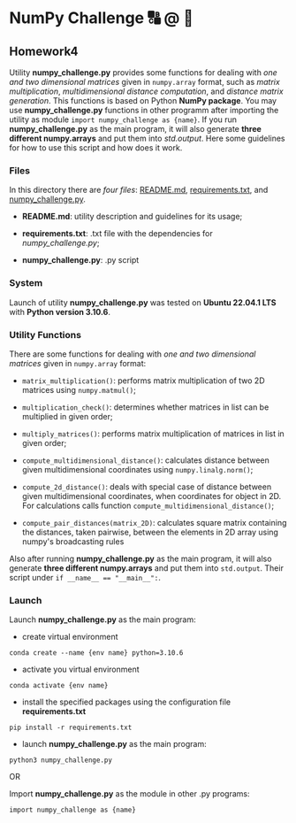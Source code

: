 # **NumPy Challenge** 🔠 @ 🔡
## Homework4

Utility **numpy_challenge.py** provides some functions for dealing with *one and two dimensional matrices* given in `numpy.array` format, 
such as *matrix multiplication*, *multidimensional distance computation*, and *distance matrix generation*. 
This functions is based on Python **NumPy package**. You may use **numpy_challenge.py** functions in other programm 
after importing the utility as module `import numpy_challenge as {name}`. If you run **numpy_challenge.py** as the main program, 
it will also generate **three different numpy.arrays** and put them into *std.output*. Here some guidelines for how to use this script and how does it work.

### Files
In this directory there are *four files*: [README.md](./README.md), [requirements.txt](./requirements.txt), and [numpy_challenge.py](./numpy_challenge.py).

- **README.md**: utility description and guidelines for its usage;

- **requirements.txt**: .txt file with the dependencies for *numpy_challenge.py*;

- **numpy_challenge.py**: .py script

### System
Launch of utility **numpy_challenge.py** was tested on **Ubuntu 22.04.1 LTS** with **Python version 3.10.6**.

### Utility Functions
There are some functions for dealing with *one and two dimensional matrices* given in `numpy.array` format:

- `matrix_multiplication()`: performs matrix multiplication of two 2D matrices using `numpy.matmul()`;

- `multiplication_check()`: determines whether matrices in list can be multiplied in given order;

- `multiply_matrices()`: performs matrix multiplication of matrices in list in given order;

- `compute_multidimensional_distance()`: calculates distance between given multidimensional coordinates using `numpy.linalg.norm()`;

- `compute_2d_distance()`: deals with special case of distance between given multidimensional coordinates, when coordinates for object in 2D. 
For calculations calls function `compute_multidimensional_distance()`;

- `compute_pair_distances(matrix_2D)`: calculates square matrix containing the distances, taken pairwise, between the elements in 2D array 
using numpy's broadcasting rules

Also after running **numpy_challenge.py** as the main program, it will also generate **three different numpy.arrays** and put them into `std.output`. 
Their script under `if __name__ == "__main__":`.

### Launch

Launch **numpy_challenge.py** as the main program:

- create virtual environment

`conda create --name {env name} python=3.10.6`

- activate you virtual environment

`conda activate {env name}`

- install the specified packages using the configuration file **requirements.txt**

`pip install -r requirements.txt`

- launch **numpy_challenge.py** as the main program:

`python3 numpy_challenge.py`

OR

Import **numpy_challenge.py** as the module in other .py programs:

`import numpy_challenge as {name}`
